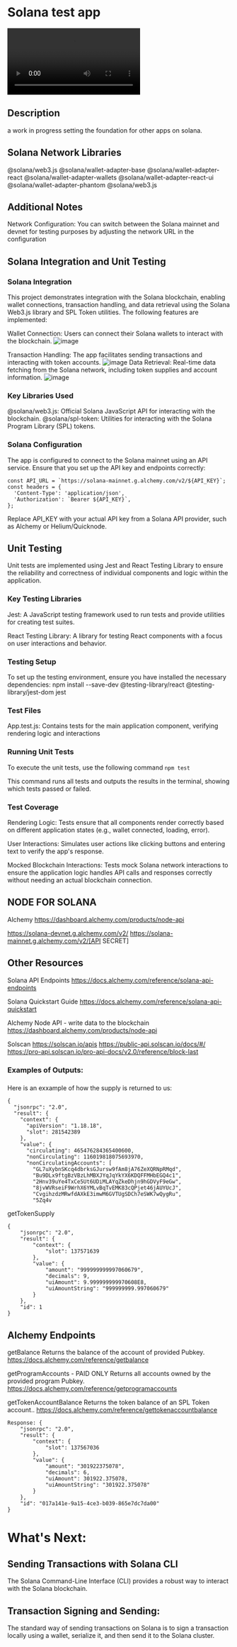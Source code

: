 # Solana test app 

![](./src/assets/solseascan-day2.mov)

## Description
a work in progress setting the foundation for other apps on solana.

## Solana Network Libraries 
@solana/web3.js
@solana/wallet-adapter-base 
@solana/wallet-adapter-react 
@solana/wallet-adapter-wallets 
@solana/wallet-adapter-react-ui 
@solana/wallet-adapter-phantom
@solana/web3.js

## Additional Notes 
Network Configuration: You can switch between the Solana mainnet and devnet for testing purposes by adjusting the network URL in the configuration



## Solana Integration and Unit Testing
### Solana Integration
This project demonstrates integration with the Solana blockchain, enabling wallet connections, transaction handling, and data retrieval using the Solana Web3.js library and SPL Token utilities. The following features are implemented:

Wallet Connection: Users can connect their Solana wallets to interact with the blockchain.
![image](./src/assets/wallet-connection.png)

Transaction Handling: The app facilitates sending transactions and interacting with token accounts.
![image](./src/assets/send-transactions.png)
Data Retrieval: Real-time data fetching from the Solana network, including token supplies and account information.
![image](./src/assets/getTokenSupply.png)

### Key Libraries Used
@solana/web3.js: Official Solana JavaScript API for interacting with the blockchain.
@solana/spl-token: Utilities for interacting with the Solana Program Library (SPL) tokens.


### Solana Configuration
The app is configured to connect to the Solana mainnet using an API service. Ensure that you set up the API key and endpoints correctly:
```
const API_URL = `https://solana-mainnet.g.alchemy.com/v2/${API_KEY}`;
const headers = {
  'Content-Type': 'application/json',
  'Authorization': `Bearer ${API_KEY}`,
};

```
Replace API_KEY with your actual API key from a Solana API provider, such as Alchemy or Helium/Quicknode.




## Unit Testing
Unit tests are implemented using Jest and React Testing Library to ensure the reliability and correctness of individual components and logic within the application.

### Key Testing Libraries
Jest: A JavaScript testing framework used to run tests and provide utilities for creating test suites.

React Testing Library: A library for testing React components with a focus on user interactions and behavior.

### Testing Setup
To set up the testing environment, ensure you have installed the necessary dependencies:
npm install --save-dev @testing-library/react @testing-library/jest-dom jest

### Test Files
App.test.js: Contains tests for the main application component, verifying rendering logic and interactions

### Running Unit Tests
To execute the unit tests, use the following command
`npm test`

This command runs all tests and outputs the results in the terminal, showing which tests passed or failed.

### Test Coverage
Rendering Logic: Tests ensure that all components render correctly based on different application states (e.g., wallet connected, loading, error).

User Interactions: Simulates user actions like clicking buttons and entering text to verify the app's response.

Mocked Blockchain Interactions: Tests mock Solana network interactions to ensure the application logic handles API calls and responses correctly without needing an actual blockchain connection.




## NODE FOR SOLANA
Alchemy 
https://dashboard.alchemy.com/products/node-api

https://solana-devnet.g.alchemy.com/v2/
https://solana-mainnet.g.alchemy.com/v2/[API SECRET]


## Other Resources
Solana API Endpoints 
https://docs.alchemy.com/reference/solana-api-endpoints

Solana Quickstart Guide 
https://docs.alchemy.com/reference/solana-api-quickstart

Alchemy Node API - write data to the blockchain 
https://dashboard.alchemy.com/products/node-api

Solscan
https://solscan.io/apis
https://public-api.solscan.io/docs/#/
https://pro-api.solscan.io/pro-api-docs/v2.0/reference/block-last

### Examples of Outputs: 
###
Here is an exxample of how the supply is returned to us: 


```
{
  "jsonrpc": "2.0",
  "result": {
    "context": {
      "apiVersion": "1.18.18",
      "slot": 281542389
    },
    "value": {
      "circulating": 465476284365400600,
      "nonCirculating": 116019818075693970,
      "nonCirculatingAccounts": [
        "GL7uXybnSKcq4dbrksGJursw9fAm8jA76ZeXQRNpRMqd",
        "Bu9DLx9ftgBzVBzLhMBXJYqJqYkYX6KDQFFMHbEGQ4c1",
        "2Hnv39uYe4TxCe5Ut6UDiMLAYqZkeDhjn9hGDVyF9eGw",
        "8jvWVRseiF9WrhX6YMLvBqTvEMK83cQPjet46jAUYUcJ",
        "CvgihzdzMRwfdAXkE3imwM6GVTUgSDCh7eSWK7wQygRu",
        "5Zq4v
```

getTokenSupply
```
{
    "jsonrpc": "2.0",
    "result": {
        "context": {
            "slot": 137571639
        },
        "value": {
            "amount": "999999999997060679",
            "decimals": 9,
            "uiAmount": 9.999999999970608E8,
            "uiAmountString": "999999999.997060679"
        }
    },
    "id": 1
}
```


## Alchemy Endpoints 

getBalance
Returns the balance of the account of provided Pubkey.
https://docs.alchemy.com/reference/getbalance

getProgramAccounts - PAID ONLY
Returns all accounts owned by the provided program Pubkey.
https://docs.alchemy.com/reference/getprogramaccounts

getTokenAccountBalance
Returns the token balance of an SPL Token account..
https://docs.alchemy.com/reference/gettokenaccountbalance
```
Response: {
    "jsonrpc": "2.0",
    "result": {
        "context": {
            "slot": 137567036
        },
        "value": {
            "amount": "301922375078",
            "decimals": 6,
            "uiAmount": 301922.375078,
            "uiAmountString": "301922.375078"
        }
    },
    "id": "017a141e-9a15-4ce3-b039-865e7dc7da00"
}
```




# What's Next: 
## Sending Transactions with Solana CLI
The Solana Command-Line Interface (CLI) provides a robust way to interact with the Solana blockchain.

## Transaction Signing and Sending:

The standard way of sending transactions on Solana is to sign a transaction locally using a wallet, serialize it, and then send it to the Solana cluster.